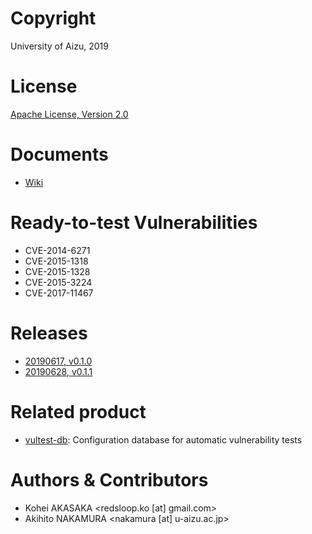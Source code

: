 # Copyright
University of Aizu, 2019

# License
[Apache License, Version 2.0](https://www.apache.org/licenses/)

# Documents
- [Wiki](https://github.com/uoanlab/vultest/wiki)

# Ready-to-test Vulnerabilities
- CVE-2014-6271
- CVE-2015-1318
- CVE-2015-1328
- CVE-2015-3224
- CVE-2017-11467

# Releases
- [20190617, v0.1.0](https://github.com/uoanlab/vultest/releases/tag/v0.1.0)
- [20190628, v0.1.1](https://github.com/uoanlab/vultest-db/releases/tag/v0.1.1)


# Related product
- [vultest-db](https://github.com/uoanlab/vultest-db): Configuration database for automatic vulnerability tests


# Authors & Contributors
- Kohei AKASAKA <redsloop.ko [at] gmail.com>
- Akihito NAKAMURA <nakamura [at] u-aizu.ac.jp>

